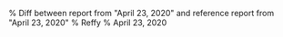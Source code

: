 % Diff between report from "April 23, 2020" and reference report from "April 23, 2020"
% Reffy
% April 23, 2020

